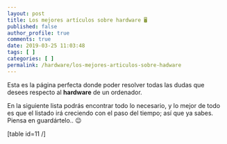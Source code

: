 ```yaml
---
layout: post
title: Los mejores artículos sobre hardware 🖥
published: false
author_profile: true
comments: true
date: 2019-03-25 11:03:48
tags: [ ]
categories: [ ]
permalink: /hardware/los-mejores-articulos-sobre-hadware
---
```

Esta es la página perfecta donde poder resolver todas las dudas que desees respecto al **hardware** de un ordenador.

En la siguiente lista podrás encontrar todo lo necesario, y lo mejor de todo es que el listado irá creciendo con el paso del tiempo; así que ya sabes. Piensa en guardártelo.. 😉

[table id=11 /]